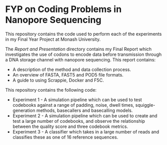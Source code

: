 # FYP on Coding Problems in Nanopore Sequencing

This repository contains the code used to perform each of the experiments in my Final Year Project at Monash University.

The _Report and Presentation_ directory contains my Final Report which investigates the use of codons to encode data before transmission through a DNA storage channel with nanopore sequencing. This report contains:
* A description of the method and data collection process.
* An overview of FASTA, FAST5 and POD5 file formats.
* A guide to using Scrappie, Docker and F5C.

This repository contains the following code:
* Experiment 1 - A simulation pipeline which can be used to test codebooks against a range of padding, noise, dwell times, squiggle-generation methods, basecallers and basecalling models.
* Experiment 2 - A simulation pipeline which can be used to create and test a large number of codebooks, and observe the relationship between the quality score and three codebook metrics.
* Experiment 3 - A classifier which takes in a large number of reads and classifies these as one of 16 reference sequences.
